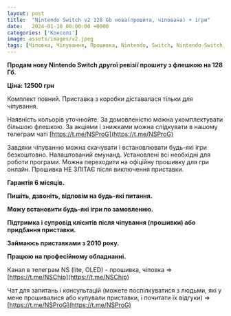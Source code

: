 ```yaml
---
layout: post
title:  "Nintendo Switch v2 128 Gb нова(прошита, чіпована) + ігри"
date:   2024-01-10 00:00:00 +0000
categories: ['Консолі']
image: assets/images/v2.jpeg
tags: [Чіповка, Чіпування, Прошивка, Nintendo, Switch, Nintendo-Switch, Switch-Lite]
---
```

**Продам нову Nintendo Switch другої ревізії прошиту з флешкою на 128 Гб.**

**Ціна: 12500 грн**

Комплект повний. Приставка з коробки діставалася тільки для чіпування.

Наявність кольорів уточнюйте. За домовленістю можна укомплектувати більшою флешкою.
За акціями і знижками можна слідкувати в нашому телеграм чаті [https://t.me/NSProG](https://t.me/NSProG)

Завдяки чіпуванню можна скачувати і встановлювати будь-які ігри безкоштовно. Налаштований емунанд.
Установлені всі необхідні для роботи програми. Можна переходити на офіційну прошивку для гри онлайн.
Прошивка НЕ ЗЛІТАЄ після виключення приставки.

**Гарантія 6 місяців.**

**Пишіть, дзвоніть, відповім на будь-які питання.**

**Можу встановити будь-які ігри по замовленню.**

**Підтримка і супровід клієнтів після чіпування (прошивки) або придбання приставки.**

**Займаюсь приставками з 2010 року.**

**Працюю на професійному обладнанні.**

Канал в телеграм NS (lite, OLED) - прошивка, чіповка => [https://t.me/NSChip](https://t.me/NSChip)

Чат для запитань і консультацій (можете поспілкуватися з людьми, які у мене прошивалися або купували приставки,
і почитати їх відгуки) => [https://t.me/NSProG](https://t.me/NSProG)
